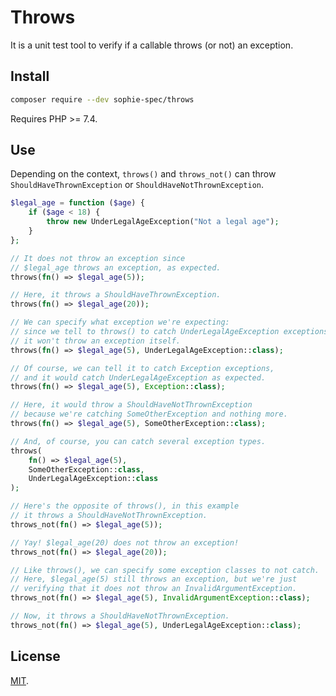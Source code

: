 # Throws

It is a unit test tool to verify if a callable throws (or not) an exception.

## Install

```sh
composer require --dev sophie-spec/throws
```

Requires PHP >= 7.4.

## Use

Depending on the context, `throws()` and `throws_not()` can throw `ShouldHaveThrownException` or `ShouldHaveNotThrownException`.

```php
$legal_age = function ($age) {
    if ($age < 18) {
        throw new UnderLegalAgeException("Not a legal age");
    }
};

// It does not throw an exception since
// $legal_age throws an exception, as expected.
throws(fn() => $legal_age(5));

// Here, it throws a ShouldHaveThrownException.
throws(fn() => $legal_age(20));

// We can specify what exception we're expecting:
// since we tell to throws() to catch UnderLegalAgeException exceptions
// it won't throw an exception itself.
throws(fn() => $legal_age(5), UnderLegalAgeException::class);

// Of course, we can tell it to catch Exception exceptions,
// and it would catch UnderLegalAgeException as expected.
throws(fn() => $legal_age(5), Exception::class);

// Here, it would throw a ShouldHaveNotThrownException
// because we're catching SomeOtherException and nothing more.
throws(fn() => $legal_age(5), SomeOtherException::class);

// And, of course, you can catch several exception types.
throws(
    fn() => $legal_age(5),
    SomeOtherException::class,
    UnderLegalAgeException::class
);

// Here's the opposite of throws(), in this example
// it throws a ShouldHaveNotThrownException.
throws_not(fn() => $legal_age(5));

// Yay! $legal_age(20) does not throw an exception!
throws_not(fn() => $legal_age(20));

// Like throws(), we can specify some exception classes to not catch.
// Here, $legal_age(5) still throws an exception, but we're just
// verifying that it does not throw an InvalidArgumentException.
throws_not(fn() => $legal_age(5), InvalidArgumentException::class);

// Now, it throws a ShouldHaveNotThrownException.
throws_not(fn() => $legal_age(5), UnderLegalAgeException::class);
```

## License

[MIT](http://dreamysource.mit-license.org).
